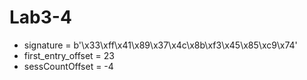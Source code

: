 
# Lab3-4
- signature = b'\x33\xff\x41\x89\x37\x4c\x8b\xf3\x45\x85\xc9\x74'
- first_entry_offset = 23
- sessCountOffset = -4


